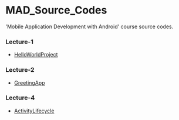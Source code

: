 MAD_Source_Codes
================

'Mobile Application Development with Android' course source codes.

### Lecture-1

* [HelloWorldProject](https://github.com/accavdar/MAD_Source_Codes/tree/master/Lecture_01/HelloAndroidProject)

### Lecture-2

* [GreetingApp](https://github.com/accavdar/MAD_Source_Codes/tree/master/Lecture_02)

### Lecture-4

* [ActivityLifecycle](https://github.com/accavdar/MAD_Source_Codes/tree/master/Lecture_04/ActivityLifecycleProject)

 

